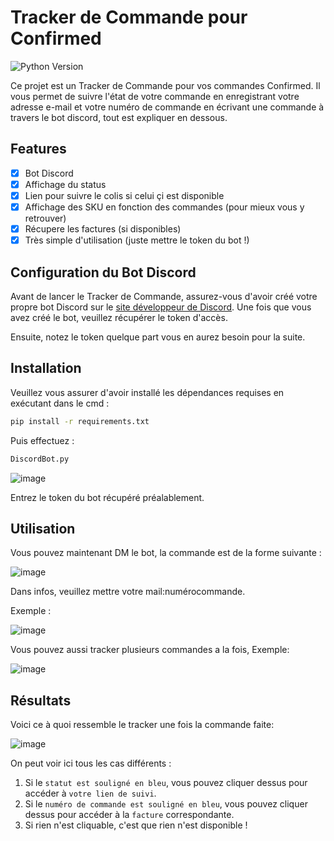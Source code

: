# Tracker de Commande pour Confirmed

![Python Version](https://img.shields.io/badge/python-%3E%3D3.6-blue.svg)

Ce projet est un Tracker de Commande pour vos commandes Confirmed. Il vous permet de suivre l'état de votre commande en enregistrant votre adresse e-mail et votre numéro de commande en écrivant une commande à travers le bot discord, tout est expliquer en dessous.

## Features

- [x] Bot Discord
- [x] Affichage du status
- [x] Lien pour suivre le colis si celui çi est disponible
- [x] Affichage des SKU en fonction des commandes (pour mieux vous y retrouver)
- [x] Récupere les factures (si disponibles)
- [x] Très simple d'utilisation (juste mettre le token du bot !) 

## Configuration du Bot Discord

Avant de lancer le Tracker de Commande, assurez-vous d'avoir créé votre propre bot Discord sur le [site développeur de Discord](https://discord.com/developers/applications). Une fois que vous avez créé le bot, veuillez récupérer le token d'accès.

Ensuite, notez le token quelque part vous en aurez besoin pour la suite.

## Installation

Veuillez vous assurer d'avoir installé les dépendances requises en exécutant dans le cmd :

```bash
pip install -r requirements.txt
```

Puis effectuez :

```bash
DiscordBot.py
```
![image](https://github.com/julesgtz/confirmed-tracker-discord-bot/assets/113105305/80c3f543-740f-45a2-a45d-3e2830df9d95)

Entrez le token du bot récupéré préalablement.

## Utilisation

Vous pouvez maintenant DM le bot, la commande est de la forme suivante :

![image](https://github.com/julesgtz/confirmed-tracker-discord-bot/assets/113105305/68d68467-82d2-4eb6-9ac9-bd8737193dba)

Dans infos, veuillez mettre votre mail:numérocommande.

Exemple :

![image](https://github.com/julesgtz/confirmed-tracker-discord-bot/assets/113105305/16280051-6add-47a6-9bb2-d9ee8b79d880)

Vous pouvez aussi tracker plusieurs commandes a la fois, Exemple:

![image](https://github.com/julesgtz/confirmed-tracker-discord-bot/assets/113105305/41715302-d6da-4b2e-a488-a2d229c8d3a5)

## Résultats

Voici ce à quoi ressemble le tracker une fois la commande faite:

![image](https://github.com/julesgtz/confirmed-tracker-discord-bot/assets/113105305/e3e9e279-d791-4fd8-b3f2-437b7eb099db)

On peut voir ici tous les cas différents :

1. Si le ``statut est souligné en bleu``, vous pouvez cliquer dessus pour accéder à ``votre lien de suivi``.
2. Si le ``numéro de commande est souligné en bleu``, vous pouvez cliquer dessus pour accéder à la ``facture`` correspondante.
3. Si rien n'est cliquable, c'est que rien n'est disponible !

